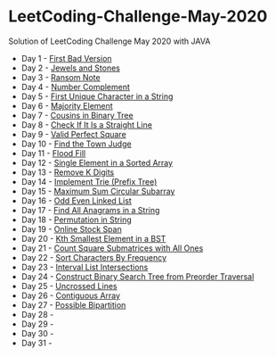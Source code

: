 # LeetCoding-Challenge-May-2020
Solution of LeetCoding Challenge May 2020 with JAVA
* Day 1 - [First Bad Version](https://github.com/WangYuw/LeetCoding-Challenge-May-2020/blob/master/Day-01-First-Bad-Version/Solution.java)
* Day 2 - [Jewels and Stones](https://github.com/WangYuw/LeetCoding-Challenge-May-2020/blob/master/Day-02-Jewels-and-Stones/Solution.java)
* Day 3 - [Ransom Note](https://github.com/WangYuw/LeetCoding-Challenge-May-2020/blob/master/Day-03-Ransom-Note/Solution.java)
* Day 4 - [Number Complement](https://github.com/WangYuw/LeetCoding-Challenge-May-2020/blob/master/Day-04-Number-Complement/Solution.java)
* Day 5 - [First Unique Character in a String](https://github.com/WangYuw/LeetCoding-Challenge-May-2020/blob/master/Day-05-First-Unique-Character-in-a-String/Solution.java)
* Day 6 - [Majority Element](https://github.com/WangYuw/LeetCoding-Challenge-May-2020/blob/master/Day-06-Majority-Element/Solution.java)
* Day 7 - [Cousins in Binary Tree](https://github.com/WangYuw/LeetCoding-Challenge-May-2020/blob/master/Day-07-Cousins-in-Binary-Tree/Solution.java)
* Day 8 - [Check If It Is a Straight Line](https://github.com/WangYuw/LeetCoding-Challenge-May-2020/blob/master/Day-08-Check-If-It-Is-a-Straight-Line/Solution.java)
* Day 9 - [Valid Perfect Square](https://github.com/WangYuw/LeetCoding-Challenge-May-2020/blob/master/Day-09-Valid-Perfect-Square/Solution.java)
* Day 10 - [Find the Town Judge](https://github.com/WangYuw/LeetCoding-Challenge-May-2020/blob/master/Day-10-Find-the-Town-Judge/Solution.java)
* Day 11 - [Flood Fill](https://github.com/WangYuw/LeetCoding-Challenge-May-2020/blob/master/Day-11-Flood-Fill/Solution.java)
* Day 12 - [Single Element in a Sorted Array](https://github.com/WangYuw/LeetCoding-Challenge-May-2020/blob/master/Day-12-Single-Element-in-a-Sorted-Array/Solution.java)
* Day 13 - [Remove K Digits](https://github.com/WangYuw/LeetCoding-Challenge-May-2020/blob/master/Day-13-Remove-K-Digits/Solution.java)
* Day 14 - [Implement Trie (Prefix Tree)](https://github.com/WangYuw/LeetCoding-Challenge-May-2020/blob/master/Day-14-Implement-Trie-Prefix-Tree/Solution.java)
* Day 15 - [Maximum Sum Circular Subarray](https://github.com/WangYuw/LeetCoding-Challenge-May-2020/blob/master/Day-15-Maximum-Sum-Circular-Subarray/Solution.java)
* Day 16 - [Odd Even Linked List](https://github.com/WangYuw/LeetCoding-Challenge-May-2020/blob/master/Day-16-Odd-Even-Linked-List/Solution.java)
* Day 17 - [Find All Anagrams in a String](https://github.com/WangYuw/LeetCoding-Challenge-May-2020/blob/master/Day-17-Find-All-Anagrams-in-a-String/Solution.java)
* Day 18 - [Permutation in String](https://github.com/WangYuw/LeetCoding-Challenge-May-2020/blob/master/Day-18-Permutation-in-String/Solution.java)
* Day 19 - [Online Stock Span](https://github.com/WangYuw/LeetCoding-Challenge-May-2020/blob/master/Day-19-Online-Stock-Span/Solution.java)
* Day 20 - [Kth Smallest Element in a BST](https://github.com/WangYuw/LeetCoding-Challenge-May-2020/blob/master/Day-20-Kth-Smallest-Element-in-a-BST/Solution.java)
* Day 21 - [Count Square Submatrices with All Ones](https://github.com/WangYuw/LeetCoding-Challenge-May-2020/blob/master/Day-21-Count-Square-Submatrices-with-All-Ones/Solution.java)
* Day 22 - [Sort Characters By Frequency](https://github.com/WangYuw/LeetCoding-Challenge-May-2020/blob/master/Day-22-Sort-Characters-By-Frequency/Solution.java)
* Day 23 - [Interval List Intersections](https://github.com/WangYuw/LeetCoding-Challenge-May-2020/blob/master/Day-23-Interval-List-Intersections/Solution.java)
* Day 24 - [Construct Binary Search Tree from Preorder Traversal](https://github.com/WangYuw/LeetCoding-Challenge-May-2020/blob/master/Day-24-Construct-Binary-Search-Tree-from-Preorder-Traversal/Solution.java)
* Day 25 - [Uncrossed Lines](https://github.com/WangYuw/LeetCoding-Challenge-May-2020/blob/master/Day-25-Uncrossed-Lines/Solution.java)
* Day 26 - [Contiguous Array](https://github.com/WangYuw/LeetCoding-Challenge-May-2020/blob/master/Day-26-Contiguous-Array/Solution.java)
* Day 27 - [Possible Bipartition](https://github.com/WangYuw/LeetCoding-Challenge-May-2020/blob/master/Day-27-Possible-Bipartition/Solution.java)
* Day 28 - 
* Day 29 -
* Day 30 - 
* Day 31 -  
